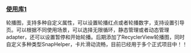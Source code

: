 ### [使用库1](https://github.com/yangchong211/YCBanner)

轮播图，支持多种自定义属性，可以设置轮播红点或者轮播数字，支持设置引导页。可以根据不同使用场景，可以选择无限循环，静态管理或者动态管理adapter，还可以设置暂停和开始轮播。后期添加了RecyclerView轮播图，同时自定义多种类型SnapHelper，卡片滑动流畅，目前已经用于多个正式项目中！！

